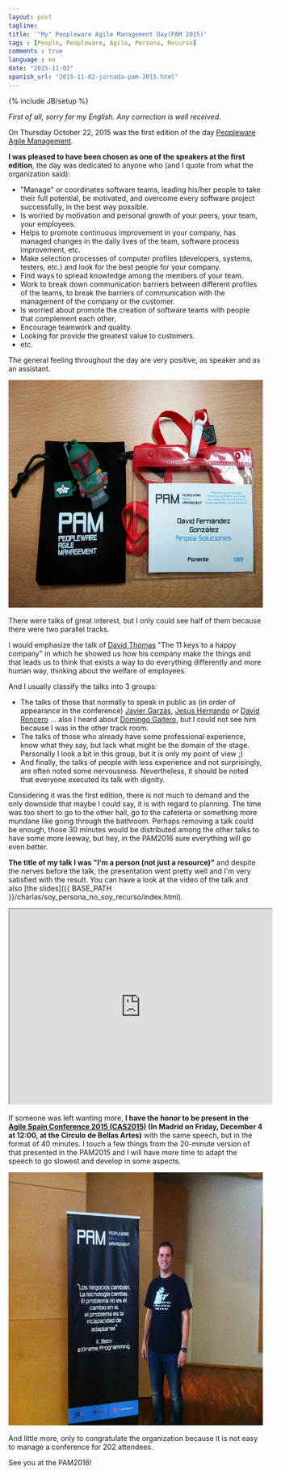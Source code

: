 ```yaml
---
layout: post
tagline: 
title: '"My" Peopleware Agile Management Day(PAM 2015)'
tags : [People, Peopleware, Agile, Persona, Recurso]
comments : true
language : en
date: "2015-11-02"
spanish_url: "2015-11-02-jornada-pam-2015.html"
---
```

{% include JB/setup %}

_First of all, sorry for my English. Any correction is well received._

On Thursday October 22, 2015 was the first edition of the day [Peopleware Agile Management](http://peopleware-agilemanagement.com/).

**I was pleased to have been chosen as one of the speakers at the first edition**,  the day was dedicated to anyone who (and I quote from what the organization said):

* "Manage" or coordinates software teams, leading his/her people to take their full potential, be motivated, and overcome every software project successfully, in the best way possible.
* Is worried by motivation and personal growth of your peers, your team, your employees.
* Helps to promote continuous improvement in your company, has managed changes in the daily lives of the team, software process improvement, etc.
* Make selection processes of computer profiles (developers, systems, testers, etc.) and look for the best people for your company.
* Find ways to spread knowledge among the members of your team.
* Work to break down communication barriers between different profiles of the teams, to break the barriers of communication with the management of the company or the customer.
* Is worried about promote the creation of software teams with people that complement each other.
* Encourage teamwork and quality.
* Looking for provide the greatest value to customers.
* etc.

The general feeling throughout the day are very positive, as speaker and as an assistant.

<p align="center">
<img src="../images/pam2015.jpg" title="Gift as a speaker and accreditation of PAM2015" width="600" height="450">
</p>

There were talks of great interest, but I only could see half of them because there were two parallel tracks.

I would emphasize the talk of [David Thomas](https://twitter.com/davidtomas) "The 11 keys to a happy company" in which he showed us how his company make the things and that leads us to think that exists a way to do everything differently and more human way, thinking about the welfare of employees.

And I usually classify the talks into 3 groups:

* The talks of those that normally to speak in public as (in order of appearance in the conference) [Javier Garzás](https://twitter.com/jgarzas), [Jesus Hernando](https://twitter.com/jhcorrochano) or [David Roncero](https://twitter.com/davidroncero_es) ... also I heard about [Domingo Gaitero](https://twitter.com/DgaiteroG), but I could not see him because I was in the other track room.
* The talks of those who already have some professional experience, know what they say, but lack what might be the domain of the stage. Personally I look a bit in this group, but it is only my point of view ;)
* And finally, the talks of people with less experience and not surprisingly, are often noted some nervousness. Nevertheless, it should be noted that everyone executed its talk with dignity.

Considering it was the first edition, there is not much to demand and the only downside that maybe I could say, it is with regard to planning. The time was too short to go to the other hall, go to the cafeteria or something more mundane like going through the bathroom. Perhaps removing a talk could be enough, those 30 minutes would be distributed among the other talks to have some more leeway, but hey, in the PAM2016 sure everything will go even better.

**The title of my talk I was "I'm a person (not just a resource)"** and despite the nerves before the talk, the presentation went pretty well and I'm very satisfied with the result. You can have a look at the video of the talk and also [the slides]({{ BASE_PATH }}/charlas/soy_persona_no_soy_recurso/index.html).

<p align="center">
<iframe width="520" height="385" 
src="http://www.youtube.com/embed/oYVQwdaHs9Q">
</iframe>
<br/>
</p>

If someone was left wanting more, **I have the honor to be present in the [Agile Spain Conference 2015 (CAS2015)](http://cas2015.agile-spain.org/) (In Madrid on Friday, December 4 at 12:00, at the Circulo de Bellas Artes)** with the same speech, but in the format of 40 minutes. I touch a few things from the 20-minute version of that presented in the PAM2015 and I will have more time to adapt the speech to go slowest and develop in some aspects.

<p align="center">
<img src="../images/david_pam2015.jpg" title="David Fernández González at PAM2015" width="650" height="500">
</p>

And little more, only to congratulate the organization because it is not easy to manage a conference for 202 attendees.

See you at the PAM2016!